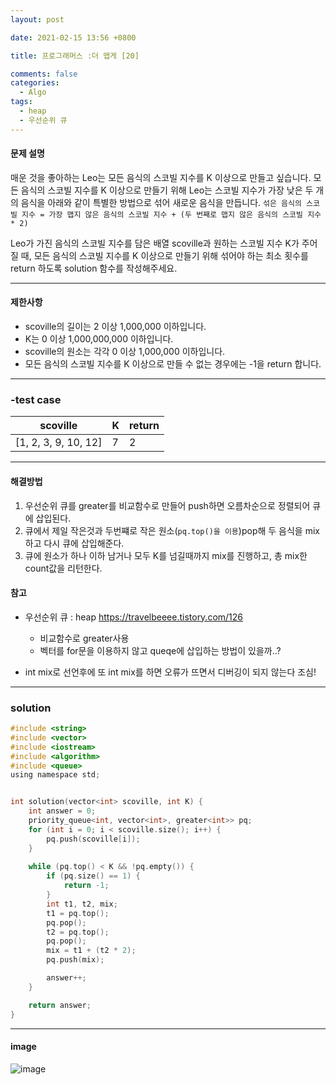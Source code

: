 ```yaml
---
layout: post

date: 2021-02-15 13:56 +0800

title: 프로그래머스 :더 맵게 [20] 

comments: false
categories: 
  - Algo
tags: 
  - heap
  - 우선순위 큐
---
```


#### 문제 설명
매운 것을 좋아하는 Leo는 모든 음식의 스코빌 지수를 K 이상으로 만들고 싶습니다. 모든 음식의 스코빌 지수를 K 이상으로 만들기 위해 Leo는 스코빌 지수가 가장 낮은 두 개의 음식을 아래와 같이 특별한 방법으로 섞어 새로운 음식을 만듭니다.
`섞은 음식의 스코빌 지수 = 가장 맵지 않은 음식의 스코빌 지수 + (두 번째로 맵지 않은 음식의 스코빌 지수 * 2)  `

Leo가 가진 음식의 스코빌 지수를 담은 배열 scoville과 원하는 스코빌 지수 K가 주어질 때, 모든 음식의 스코빌 지수를 K 이상으로 만들기 위해 섞어야 하는 최소 횟수를 return 하도록 solution 함수를 작성해주세요.

- - -

#### 제한사항
- scoville의 길이는 2 이상 1,000,000 이하입니다.
- K는 0 이상 1,000,000,000 이하입니다.
- scoville의 원소는 각각 0 이상 1,000,000 이하입니다.
- 모든 음식의 스코빌 지수를 K 이상으로 만들 수 없는 경우에는 -1을 return 합니다.
- - - 

### -test case
|scoville	|K|	return|
|--------|--------|--------|
|[1, 2, 3, 9, 10, 12]|	7|	2|


- - -
#### 해결방법

1. 우선순위 큐를 greater<int>를 비교함수로 만들어 push하면 오름차순으로 정렬되어 큐에 삽입된다. 
2. 큐에서 제일 작은것과 두번쨰로 작은 원소(`pq.top()을 이용`)pop해 두 음식을 mix하고 다시 큐에 삽입해준다.
3. 큐에 원소가 하나 이하 남거나 모두 K를 넘길때까지 mix를 진행하고, 총 mix한 count값을 리턴한다.


#### 참고
- 우선순위 큐 : heap https://travelbeeee.tistory.com/126
  - 비교함수로 greater<int>사용
  - 벡터를 for문을 이용하지 않고 queqe에 삽입하는 방법이 있을까..?

- int mix로 선언후에 또 int mix를 하면 오류가 뜨면서 디버깅이 되지 않는다 조심!
- - -
### solution

```c
#include <string>
#include <vector>
#include <iostream>
#include <algorithm>
#include <queue>
using namespace std;


int solution(vector<int> scoville, int K) {
    int answer = 0;
    priority_queue<int, vector<int>, greater<int>> pq;
    for (int i = 0; i < scoville.size(); i++) {
        pq.push(scoville[i]);
    }
   
    while (pq.top() < K && !pq.empty()) {
        if (pq.size() == 1) {
            return -1;
        }
        int t1, t2, mix;
        t1 = pq.top();
        pq.pop();
        t2 = pq.top();
        pq.pop();
        mix = t1 + (t2 * 2);
        pq.push(mix);

        answer++;
    }

    return answer;
}

```
- - -

#### image
![image](https://user-images.githubusercontent.com/49177223/107936450-08655b00-6fc6-11eb-92f1-9149101698a3.png)
